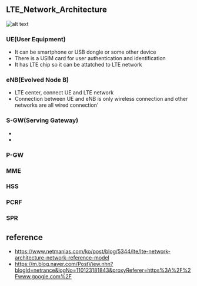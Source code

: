 ## LTE_Network_Architecture
![alt text](https://www.netmanias.com/ko/?m=attach&no=28769 "Logo Title Text 1")

### UE(User Equipment)
- It can be smartphone or USB dongle or some other device
- There is a USIM card for user authentication and identification
- It has LTE chip so it can be attatched to LTE network
### eNB(Evolved Node B)
- LTE center, connect UE and LTE network
- Connection between UE and eNB is only wireless connection and other networks are all wired connection'
### S-GW(Serving Gateway)
-
- 
### P-GW
### MME
### HSS
### PCRF
### SPR


## reference
- https://www.netmanias.com/ko/post/blog/5344/lte/lte-network-architecture-network-reference-model
- https://m.blog.naver.com/PostView.nhn?blogId=netrance&logNo=110123181843&proxyReferer=https%3A%2F%2Fwww.google.com%2F
